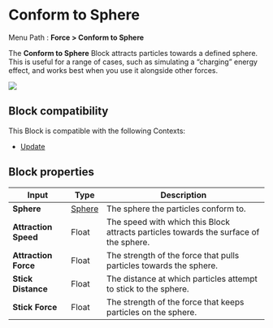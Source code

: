 # Conform to Sphere

Menu Path : **Force > Conform to Sphere**

The **Conform to Sphere** Block attracts particles towards a defined sphere. This is useful for a range of cases, such as simulating a “charging” energy effect, and works best when you use it alongside other forces.

![](Images/Block-ConformToSphereExample.gif)

## Block compatibility

This Block is compatible with the following Contexts:

- [Update](Context-Update.md)

## Block properties

| **Input**            | **Type**                 | **Description**                                              |
| -------------------- | ------------------------ | ------------------------------------------------------------ |
| **Sphere**           | [Sphere](Type-Sphere.md) | The sphere the particles conform to.                         |
| **Attraction Speed** | Float                    | The speed with which this Block attracts particles towards the surface of the sphere. |
| **Attraction Force** | Float                    | The strength of the force that pulls particles towards the sphere. |
| **Stick Distance**   | Float                    | The distance at which particles attempt to stick to the sphere. |
| **Stick Force**      | Float                    | The strength of the force that keeps particles on the sphere. |
